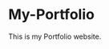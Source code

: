 # My-Portfolio
This is my Portfolio website.
           
              
            
                     
            
        
          
          
           
         
          
      
     
 
 
 
 
 
